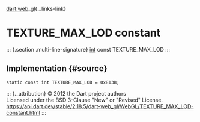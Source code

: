 [dart:web\_gl](../../dart-web_gl/dart-web_gl-library){._links-link}

TEXTURE\_MAX\_LOD constant
==========================

::: {.section .multi-line-signature}
[int](../../dart-core/int-class) const TEXTURE\_MAX\_LOD
:::

Implementation {#source}
--------------

``` {.language-dart data-language="dart"}
static const int TEXTURE_MAX_LOD = 0x813B;
```

::: {._attribution}
© 2012 the Dart project authors\
Licensed under the BSD 3-Clause \"New\" or \"Revised\" License.\
<https://api.dart.dev/stable/2.18.5/dart-web_gl/WebGL/TEXTURE_MAX_LOD-constant.html>
:::
